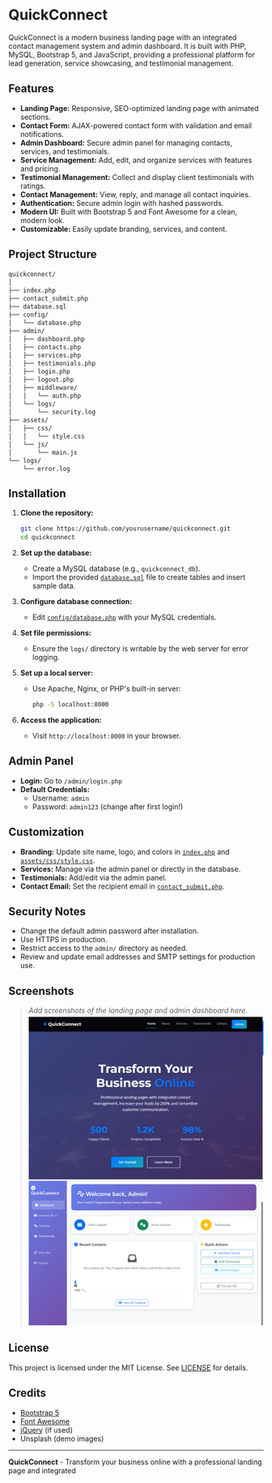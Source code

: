 # QuickConnect

QuickConnect is a modern business landing page with an integrated contact management system and admin dashboard. It is built with PHP, MySQL, Bootstrap 5, and JavaScript, providing a professional platform for lead generation, service showcasing, and testimonial management.

## Features

- **Landing Page:** Responsive, SEO-optimized landing page with animated sections.
- **Contact Form:** AJAX-powered contact form with validation and email notifications.
- **Admin Dashboard:** Secure admin panel for managing contacts, services, and testimonials.
- **Service Management:** Add, edit, and organize services with features and pricing.
- **Testimonial Management:** Collect and display client testimonials with ratings.
- **Contact Management:** View, reply, and manage all contact inquiries.
- **Authentication:** Secure admin login with hashed passwords.
- **Modern UI:** Built with Bootstrap 5 and Font Awesome for a clean, modern look.
- **Customizable:** Easily update branding, services, and content.

## Project Structure

```
quickconnect/
│
├── index.php
├── contact_submit.php
├── database.sql
├── config/
│   └── database.php
├── admin/
│   ├── dashboard.php
│   ├── contacts.php
│   ├── services.php
│   ├── testimonials.php
│   ├── login.php
│   ├── logout.php
│   ├── middleware/
│   │   └── auth.php
│   └── logs/
│       └── security.log
├── assets/
│   ├── css/
│   │   └── style.css
│   └── js/
│       └── main.js
└── logs/
    └── error.log
```

## Installation

1. **Clone the repository:**
   ```sh
   git clone https://github.com/yourusername/quickconnect.git
   cd quickconnect
   ```

2. **Set up the database:**
   - Create a MySQL database (e.g., `quickconnect_db`).
   - Import the provided [`database.sql`](database.sql) file to create tables and insert sample data.

3. **Configure database connection:**
   - Edit [`config/database.php`](config/database.php) with your MySQL credentials.

4. **Set file permissions:**
   - Ensure the `logs/` directory is writable by the web server for error logging.

5. **Set up a local server:**
   - Use Apache, Nginx, or PHP's built-in server:
     ```sh
     php -S localhost:8000
     ```

6. **Access the application:**
   - Visit `http://localhost:8000` in your browser.

## Admin Panel

- **Login:** Go to `/admin/login.php`
- **Default Credentials:**
  - Username: `admin`
  - Password: `admin123` (change after first login!)

## Customization

- **Branding:** Update site name, logo, and colors in [`index.php`](index.php) and [`assets/css/style.css`](assets/css/style.css).
- **Services:** Manage via the admin panel or directly in the database.
- **Testimonials:** Add/edit via the admin panel.
- **Contact Email:** Set the recipient email in [`contact_submit.php`](contact_submit.php).

## Security Notes

- Change the default admin password after installation.
- Use HTTPS in production.
- Restrict access to the `admin/` directory as needed.
- Review and update email addresses and SMTP settings for production use.

## Screenshots

> _Add screenshots of the landing page and admin dashboard here._
![Landing Page](homepage.png)
![Admin Dashboard](assets/images/dashboard.png)

## License

This project is licensed under the MIT License. See [LICENSE](LICENSE) for details.

## Credits

- [Bootstrap 5](https://getbootstrap.com/)
- [Font Awesome](https://fontawesome.com/)
- [jQuery](https://jquery.com/) (if used)
- Unsplash (demo images)

---

**QuickConnect** - Transform your business online with a professional landing page and integrated
